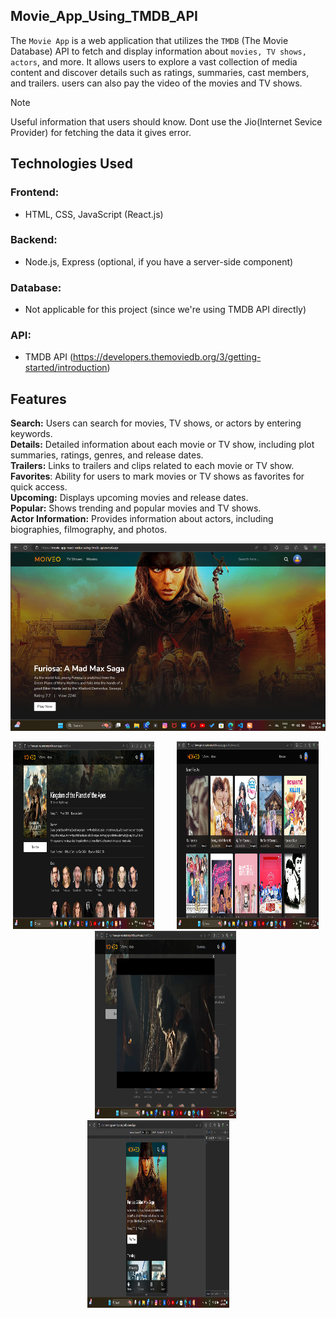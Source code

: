 ## Movie_App_Using_TMDB_API
The `Movie App` is a web application that utilizes the `TMDB` (The Movie Database) API to fetch and display information about `movies, TV shows, actors`, and more. It allows users to explore a vast collection of media content and discover details such as ratings, summaries, cast members, and trailers. users can also pay the video of the movies and TV shows. 

> [!NOTE]
> Useful information that users should know. Dont use the Jio(Internet Sevice Provider) for fetching the data it gives error.

## Technologies Used
### Frontend: 
 - HTML, CSS, JavaScript (React.js)
### Backend: 
 - Node.js, Express (optional, if you have a server-side component)
### Database: 
 - Not applicable for this project (since we're using TMDB API directly)
### API: 
 -  TMDB API (https://developers.themoviedb.org/3/getting-started/introduction)

## Features
**Search:** Users can search for movies, TV shows, or actors by entering keywords. </br>
**Details:** Detailed information about each movie or TV show, including plot summaries, ratings, genres, and release dates.  </br>
**Trailers:** Links to trailers and clips related to each movie or TV show. </br>
**Favorites**: Ability for users to mark movies or TV shows as favorites for quick access.  </br>
**Upcoming:** Displays upcoming movies and release dates. </br>
**Popular:** Shows trending and popular movies and TV shows.  </br>
**Actor Information:** Provides information about actors, including biographies, filmography, and photos. </br>

<img src="https://github.com/prakashghropade/Movie_App_React-Redux/blob/main/Home_movie.png" height="300px" width="100%"/>
<p align="center">
 <img src="https://github.com/prakashghropade/Movie_App_React-Redux/blob/main/details_movie.png" height="300px" width="45%"/> &nbsp; &nbsp; &nbsp; &nbsp;
<img src="https://github.com/prakashghropade/Movie_App_React-Redux/blob/main/SearchPage.png" height="300px" width="45%"/> &nbsp; &nbsp; &nbsp; &nbsp;
<img src="https://github.com/prakashghropade/Movie_App_React-Redux/blob/main/video_page.png" height="300px" width="45%"/> &nbsp; &nbsp; &nbsp; &nbsp;
<img src="https://github.com/prakashghropade/Movie_App_React-Redux/blob/main/responsive.png" height="300px" width="45%"/> &nbsp; &nbsp; &nbsp; &nbsp;
</p>


